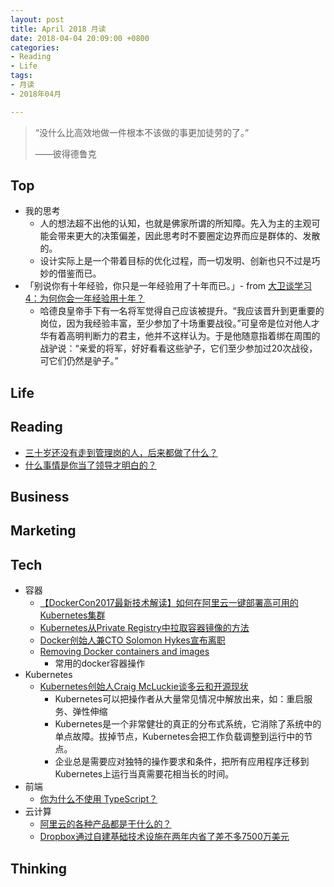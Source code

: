 ```yaml
---
layout: post
title: April 2018 月读
date: 2018-04-04 20:09:00 +0800
categories:
- Reading
- Life
tags:
- 月读
- 2018年04月

---
```


<blockquote class="blockquote-center">
<p>“没什么比高效地做一件根本不该做的事更加徒劳的了。”</p>
<p>——彼得德鲁克</p>
</blockquote>

## Top

- 我的思考
	- 人的想法超不出他的认知，也就是佛家所谓的所知障。先入为主的主观可能会带来更大的决策偏差，因此思考时不要圈定边界而应是群体的、发散的。
	- 设计实际上是一个带着目标的优化过程，而一切发明、创新也只不过是巧妙的借鉴而已。
- 「别说你有十年经验，你只是一年经验用了十年而已。」- from [大卫谈学习4：为何你会一年经验用十年？](http://blog.51cto.com/davidzhang33/1313940)
	- 哈德良皇帝手下有一名将军觉得自己应该被提升。“我应该晋升到更重要的岗位，因为我经验丰富，至少参加了十场重要战役。”可皇帝是位对他人才华有着高明判断力的君主，他并不这样认为。于是他随意指着绑在周围的战驴说：“亲爱的将军，好好看看这些驴子，它们至少参加过20次战役，可它们仍然是驴子。”

## Life


## Reading

- [三十岁还没有走到管理岗的人，后来都做了什么？](https://www.zhihu.com/question/63843461/answer/214365527)
- [什么事情是你当了领导才明白的？](https://www.zhihu.com/question/68467783)


## Business

## Marketing


## Tech

- 容器
	- [【DockerCon2017最新技术解读】如何在阿里云一键部署高可用的Kubernetes集群](https://yq.aliyun.com/articles/91379)
	- [Kubernetes从Private Registry中拉取容器镜像的方法](https://tonybai.com/2016/11/16/how-to-pull-images-from-private-registry-on-kubernetes-cluster/)
	- [Docker创始人兼CTO Solomon Hykes宣布离职](https://mp.weixin.qq.com/s?__biz=MzIzNjUxMzk2NQ==&mid=2247486049&idx=1&sn=f151a6d1137f759e7f8a7616b6504580)
	- [Removing Docker containers and images](https://zaiste.net/posts/removing_docker_containers/)
		- 常用的docker容器操作
- Kubernetes
	- [Kubernetes创始人Craig McLuckie谈多云和开源现状](http://www.infoq.com/cn/news/2018/04/kubernetes-mcluckie)
		- Kubernetes可以把操作者从大量常见情况中解放出来，如：重启服务、弹性伸缩
		- Kubernetes是一个非常健壮的真正的分布式系统，它消除了系统中的单点故障。拔掉节点，Kubernetes会把工作负载调整到运行中的节点。
		- 企业总是需要应对独特的操作要求和条件，把所有应用程序迁移到Kubernetes上运行当真需要花相当长的时间。
- 前端
	- [你为什么不使用 TypeScript？](https://www.zhihu.com/question/273619114)
- 云计算
	- [阿里云的各种产品都是干什么的？](https://www.zhihu.com/question/24795126/answer/41691845)
	- [Dropbox通过自建基础技术设施在两年内省了差不多7500万美元](http://www.infoq.com/cn/news/2018/04/Dropbox-7500)


## Thinking

